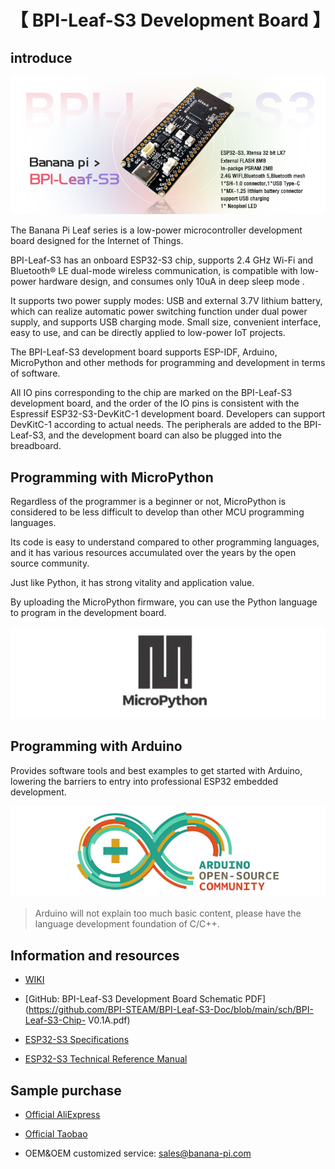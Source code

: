 # 【 BPI-Leaf-S3 Development Board 】

## introduce

![](assets/images/BPI-Leaf-S3.jpg)

The Banana Pi Leaf series is a low-power microcontroller development board designed for the Internet of Things.

BPI-Leaf-S3 has an onboard ESP32-S3 chip, supports 2.4 GHz Wi-Fi and Bluetooth® LE dual-mode wireless communication, is compatible with low-power hardware design, and consumes only 10uA in deep sleep mode .

It supports two power supply modes: USB and external 3.7V lithium battery, which can realize automatic power switching function under dual power supply, and supports USB charging mode. Small size, convenient interface, easy to use, and can be directly applied to low-power IoT projects.

The BPI-Leaf-S3 development board supports ESP-IDF, Arduino, MicroPython and other methods for programming and development in terms of software.

All IO pins corresponding to the chip are marked on the BPI-Leaf-S3 development board, and the order of the IO pins is consistent with the Espressif ESP32-S3-DevKitC-1 development board. Developers can support DevKitC-1 according to actual needs. The peripherals are added to the BPI-Leaf-S3, and the development board can also be plugged into the breadboard.

## Programming with MicroPython

Regardless of the programmer is a beginner or not, MicroPython is considered to be less difficult to develop than other MCU programming languages.

Its code is easy to understand compared to other programming languages, and it has various resources accumulated over the years by the open source community.

Just like Python, it has strong vitality and application value.

By uploading the MicroPython firmware, you can use the Python language to program in the development board.

![](assets/images/Mircopython.png)

## Programming with Arduino

Provides software tools and best examples to get started with Arduino, lowering the barriers to entry into professional ESP32 embedded development.

![](assets/images/Arduino_logo_1200x350.png)

>Arduino will not explain too much basic content, please have the language development foundation of C/C++.

## Information and resources

- [WIKI](https://wiki.banana-pi.org/BPI-Leaf-S3)

- [GitHub: BPI-Leaf-S3 Development Board Schematic PDF](https://github.com/BPI-STEAM/BPI-Leaf-S3-Doc/blob/main/sch/BPI-Leaf-S3-Chip- V0.1A.pdf)

- [ESP32-S3 Specifications](https://github.com/BPI-STEAM/BPI-Leaf-S3-Doc/blob/main/Example/Arduino)

- [ESP32-S3 Technical Reference Manual](https://www.espressif.com/sites/default/files/documentation/esp32-s3_technical_reference_manual_cn.pdf)

## Sample purchase

- [Official AliExpress](https://www.aliexpress.com/item/1005004428945296.html?spm=5261.ProductManageOnline.0.0.48af4edfYbyEoI)

- [Official Taobao](https://item.taobao.com/item.htm?spm=a2126o.success.0.0.29034831FGnLQW&id=677287234553)

- OEM&OEM customized service: sales@banana-pi.com